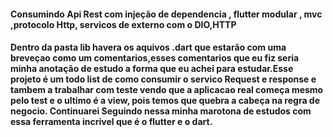 <h4>Consumindo Api Rest com injeção de dependencia , flutter modular , mvc ,protocolo Http, servicos de externo com o DIO,HTTP<h4>

<p> Dentro da pasta lib havera os aquivos .dart que estarão com uma breveçao como um comentarios,esses comentarios que eu fiz seria minha anotação de estudo a forma que eu achei para estudar.Esse projeto é um todo list de como consumir o servico Request e response e tambem a trabalhar com teste vendo que a aplicacao real começa mesmo pelo test e o ultimo é a view, pois temos que quebra a cabeça na regra de negocio. Continuarei Seguindo nessa minha marotona de estudos com essa ferramenta incrivel que é o flutter e o dart.<p>
